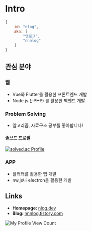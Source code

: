 # Intro
```js
{
	id: "nlog",
	aka: [
		"엔로그",
		"nnnlog"
	]
}
```


## 관심 분야
### 웹
* Vue와 Flutter를 활용한 프론트엔드 개발
* Node.js ~~(, PHP)~~ 를 활용한 백엔드 개발
  
### Problem Solving
* 알고리즘, 자료구조 공부를 좋아합니다!
#### 솔브드 프로필
[![solved.ac Profile](http://mazassumnida.wtf/api/generate_badge?boj=chansol)](https://solved.ac/profile/chansol)
  
### APP
 * 플러터를 활용한 앱 개발
 * nw.js나 electron을 활용한 개발

## Links
* <b>Homepage: </b> [nlog.dev](https://nlog.dev/)
* <b>Blog: </b> [nnnlog.tistory.com](http://nnnlog.tistory.com/)

![My Profile View Count](https://komarev.com/ghpvc/?username=nnnlog&style=flat-square&color=grey) 
